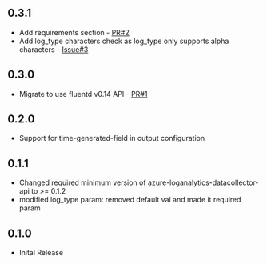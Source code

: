 ## 0.3.1

* Add requirements section - [PR#2](https://github.com/yokawasa/fluent-plugin-azure-loganalytics/pull/2)
* Add log_type characters check as log_type only supports alpha characters - [Issue#3](https://github.com/yokawasa/fluent-plugin-azure-loganalytics/issues/3)

## 0.3.0

* Migrate to use fluentd v0.14 API - [PR#1](https://github.com/yokawasa/fluent-plugin-azure-loganalytics/pull/1)

## 0.2.0
* Support for time-generated-field in output configuration

## 0.1.1
* Changed required minimum version of azure-loganalytics-datacollector-api to >= 0.1.2
* modified log_type param: removed default val and made it required param

## 0.1.0

* Inital Release
